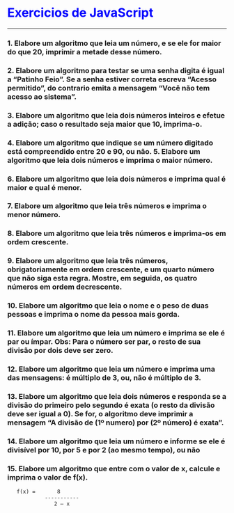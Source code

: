 <style>
   h1{
      color: blue;
   }
</style>   
<h1>
 Exercicios de JavaScript
</h1>
<hr>

### 1.  Elabore um algoritmo que leia um número, e se ele for maior do que 20, imprimir a metade desse número.  

### 2. Elabore  um  algoritmo  para  testar  se  uma  senha  digita  é  igual  a  “Patinho  Feio”.  Se  a  senha  estiver  correta escreva “Acesso permitido”, do contrario emita a mensagem “Você não tem acesso ao sistema”.  

### 3.  Elabore um algoritmo que leia dois números inteiros e efetue a adição; caso o resultado seja maior que 10, imprima-o.  

### 4.  Elabore um algoritmo que indique se um número digitado está compreendido entre 20 e 90, ou não.  5.  Elabore um algoritmo que leia dois números e imprima o maior número.  

### 6.  Elabore um algoritmo que leia dois números e imprima qual é maior e qual é menor.  

### 7.  Elabore um algoritmo que leia três números e imprima o menor número.  

### 8.  Elabore um algoritmo que leia três números e imprima-os em ordem crescente.  

### 9.  Elabore um algoritmo que leia três números, obrigatoriamente em ordem crescente, e um quarto número que não siga esta regra. Mostre, em seguida, os quatro números em ordem decrescente.  

### 10. Elabore um algoritmo que leia o nome e o peso de duas pessoas e imprima o nome da pessoa mais gorda.  

### 11. Elabore um algoritmo que leia um número e imprima se ele é par ou ímpar.  Obs: Para o número ser par, o resto de sua divisão por dois deve ser zero.  

### 12. Elabore um algoritmo que leia um número e imprima uma das mensagens: é múltiplo de 3, ou, não é múltiplo de 3. 

### 13. Elabore um algoritmo que leia dois números e responda se a divisão do primeiro pelo segundo é exata (o resto da divisão deve ser igual a 0). Se for, o algoritmo deve imprimir a mensagem “A divisão de (1º numero) por (2º número) é exata”.  

### 14. Elabore um algoritmo que leia um número e informe se ele é divisível por 10, por 5 e por 2 (ao mesmo tempo), ou não

### 15. Elabore um algoritmo que entre com o valor de x, calcule e imprima o valor de f(x).
       f(x) =       8                   
                -----------               
                   2 – x 